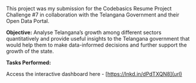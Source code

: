 This project was my submission for the Codebasics Resume Project Challenge #7 in collaboration with the Telangana Government and their Open Data Portal. 

**Objective:** Analyse Telangana’s growth among different sectors quantitatively and provide useful insights to the Telangana government that would help them to make data-informed decisions and further support the growth of the state.

**Tasks Performed:**

Access the interactive dashboard here - [https://lnkd.in/dPdTXQN8](url)
